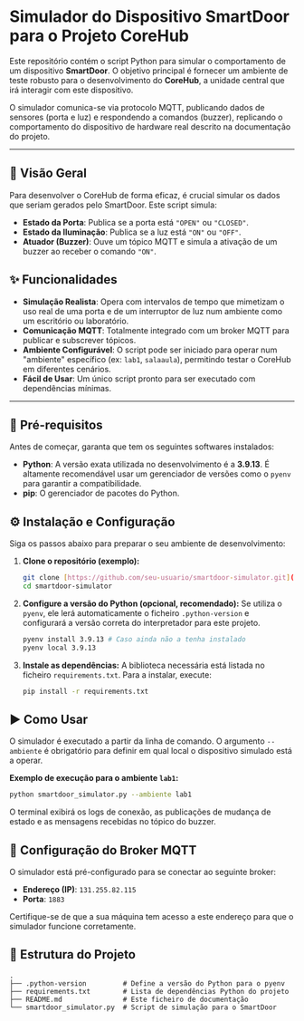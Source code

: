 # Simulador do Dispositivo SmartDoor para o Projeto CoreHub

Este repositório contém o script Python para simular o comportamento de um dispositivo **SmartDoor**. O objetivo principal é fornecer um ambiente de teste robusto para o desenvolvimento do **CoreHub**, a unidade central que irá interagir com este dispositivo.

O simulador comunica-se via protocolo MQTT, publicando dados de sensores (porta e luz) e respondendo a comandos (buzzer), replicando o comportamento do dispositivo de hardware real descrito na documentação do projeto.

---

## 🚀 Visão Geral

Para desenvolver o CoreHub de forma eficaz, é crucial simular os dados que seriam gerados pelo SmartDoor. Este script simula:

* **Estado da Porta**: Publica se a porta está `"OPEN"` ou `"CLOSED"`.
* **Estado da Iluminação**: Publica se a luz está `"ON"` ou `"OFF"`.
* **Atuador (Buzzer)**: Ouve um tópico MQTT e simula a ativação de um buzzer ao receber o comando `"ON"`.

## ✨ Funcionalidades

* **Simulação Realista**: Opera com intervalos de tempo que mimetizam o uso real de uma porta e de um interruptor de luz num ambiente como um escritório ou laboratório.
* **Comunicação MQTT**: Totalmente integrado com um broker MQTT para publicar e subscrever tópicos.
* **Ambiente Configurável**: O script pode ser iniciado para operar num "ambiente" específico (ex: `lab1`, `salaaula`), permitindo testar o CoreHub em diferentes cenários.
* **Fácil de Usar**: Um único script pronto para ser executado com dependências mínimas.

---

## 🔧 Pré-requisitos

Antes de começar, garanta que tem os seguintes softwares instalados:

* **Python**: A versão exata utilizada no desenvolvimento é a **3.9.13**. É altamente recomendável usar um gerenciador de versões como o `pyenv` para garantir a compatibilidade.
* **pip**: O gerenciador de pacotes do Python.

## ⚙️ Instalação e Configuração

Siga os passos abaixo para preparar o seu ambiente de desenvolvimento:

1.  **Clone o repositório (exemplo):**
    ```bash
    git clone [https://github.com/seu-usuario/smartdoor-simulator.git](https://github.com/seu-usuario/smartdoor-simulator.git)
    cd smartdoor-simulator
    ```

2.  **Configure a versão do Python (opcional, recomendado):**
    Se utiliza o `pyenv`, ele lerá automaticamente o ficheiro `.python-version` e configurará a versão correta do interpretador para este projeto.
    ```bash
    pyenv install 3.9.13 # Caso ainda não a tenha instalado
    pyenv local 3.9.13
    ```

3.  **Instale as dependências:**
    A biblioteca necessária está listada no ficheiro `requirements.txt`. Para a instalar, execute:
    ```bash
    pip install -r requirements.txt
    ```

## ▶️ Como Usar

O simulador é executado a partir da linha de comando. O argumento `--ambiente` é obrigatório para definir em qual local o dispositivo simulado está a operar.

**Exemplo de execução para o ambiente `lab1`:**
```bash
python smartdoor_simulator.py --ambiente lab1
```

O terminal exibirá os logs de conexão, as publicações de mudança de estado e as mensagens recebidas no tópico do buzzer.

## 📡 Configuração do Broker MQTT

O simulador está pré-configurado para se conectar ao seguinte broker:

* **Endereço (IP)**: `131.255.82.115`
* **Porta**: `1883`

Certifique-se de que a sua máquina tem acesso a este endereço para que o simulador funcione corretamente.

## 📂 Estrutura do Projeto

```
.
├── .python-version         # Define a versão do Python para o pyenv
├── requirements.txt        # Lista de dependências Python do projeto
├── README.md               # Este ficheiro de documentação
└── smartdoor_simulator.py  # Script de simulação para o SmartDoor
```
